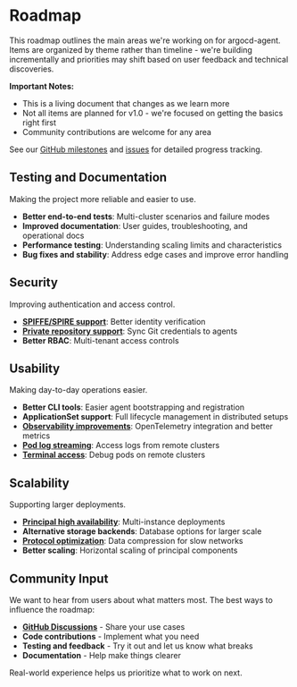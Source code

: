 # Roadmap

This roadmap outlines the main areas we're working on for argocd-agent. Items are organized by theme rather than timeline - we're building incrementally and priorities may shift based on user feedback and technical discoveries.

**Important Notes:**
- This is a living document that changes as we learn more
- Not all items are planned for v1.0 - we're focused on getting the basics right first
- Community contributions are welcome for any area

See our [GitHub milestones](https://github.com/argoproj-labs/argocd-agent/milestones) and [issues](https://github.com/argoproj-labs/argocd-agent/issues) for detailed progress tracking.

## Testing and Documentation

Making the project more reliable and easier to use.

- **Better end-to-end tests**: Multi-cluster scenarios and failure modes
- **Improved documentation**: User guides, troubleshooting, and operational docs  
- **Performance testing**: Understanding scaling limits and characteristics
- **Bug fixes and stability**: Address edge cases and improve error handling

## Security

Improving authentication and access control.

- **[SPIFFE/SPIRE support](https://github.com/argoproj-labs/argocd-agent/issues/345)**: Better identity verification
- **[Private repository support](https://github.com/argoproj-labs/argocd-agent/issues/474)**: Sync Git credentials to agents
- **Better RBAC**: Multi-tenant access controls

## Usability

Making day-to-day operations easier.

- **Better CLI tools**: Easier agent bootstrapping and registration
- **ApplicationSet support**: Full lifecycle management in distributed setups
- **[Observability improvements](https://github.com/argoproj-labs/argocd-agent/issues/119)**: OpenTelemetry integration and better metrics
- **[Pod log streaming](https://github.com/argoproj-labs/argocd-agent/issues/128)**: Access logs from remote clusters
- **[Terminal access](https://github.com/argoproj-labs/argocd-agent/issues/129)**: Debug pods on remote clusters

## Scalability

Supporting larger deployments.

- **[Principal high availability](https://github.com/argoproj-labs/argocd-agent/issues/186)**: Multi-instance deployments
- **Alternative storage backends**: Database options for larger scale
- **[Protocol optimization](https://github.com/argoproj-labs/argocd-agent/issues/113)**: Data compression for slow networks
- **Better scaling**: Horizontal scaling of principal components

## Community Input

We want to hear from users about what matters most. The best ways to influence the roadmap:

- **[GitHub Discussions](https://github.com/argoproj-labs/argocd-agent/discussions)** - Share your use cases
- **Code contributions** - Implement what you need
- **Testing and feedback** - Try it out and let us know what breaks
- **Documentation** - Help make things clearer

Real-world experience helps us prioritize what to work on next.
